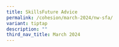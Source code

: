 ```yaml
---
title: SkillsFuture Advice
permalink: /cohesion/march-2024/nw-sfa/
variant: tiptap
description: ""
third_nav_title: March 2024
---
```

